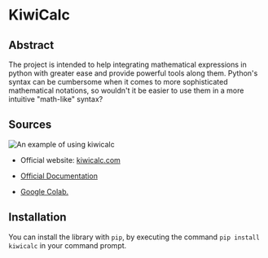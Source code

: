 <h1>KiwiCalc</h1>
<h2>Abstract</h2>
The project is intended to help integrating mathematical
expressions in python with greater ease and provide powerful
tools along them.
Python's syntax can be cumbersome when it comes to 
more sophisticated mathematical notations, so wouldn't it be easier to
use them in a more intuitive "math-like" syntax?

<h2>Sources</h2>

![An example of using kiwicalc](kiwicalc_vscode_functions1.gif)
* Official website: <a href="https://www.kiwicalc.com">kiwicalc.com</a>
  
* <a href="https://www.kiwicalc.com/documentation">Official Documentation </a>

* <a href="https://colab.research.google.com/drive/1x411iW1nczAp67YBfp55Erd-72Nd7k7Z?usp=sharing">Google Colab.</a>
<h2>Installation</h2>
You can install the library with <code>pip</code>, by executing the command <code>pip install kiwicalc</code> in your command prompt.
  

